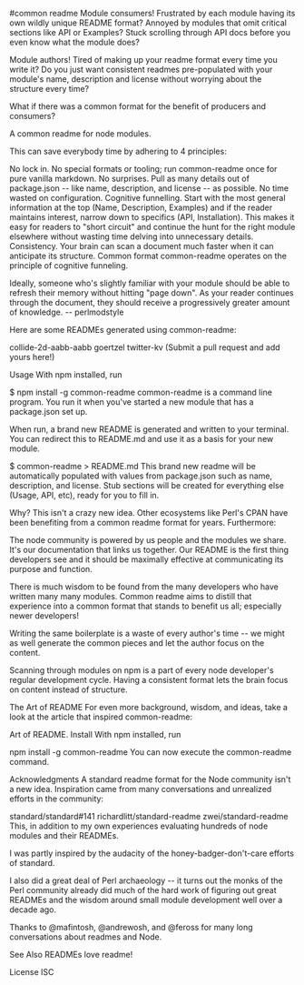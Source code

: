 #common readme
Module consumers! Frustrated by each module having its own wildly unique README format? Annoyed by modules that omit critical sections like API or Examples? Stuck scrolling through API docs before you even know what the module does?

Module authors! Tired of making up your readme format every time you write it? Do you just want consistent readmes pre-populated with your module's name, description and license without worrying about the structure every time?

What if there was a common format for the benefit of producers and consumers?

A common readme for node modules.

This can save everybody time by adhering to 4 principles:

No lock in. No special formats or tooling; run common-readme once for pure vanilla markdown.
No surprises. Pull as many details out of package.json -- like name, description, and license -- as possible. No time wasted on configuration.
Cognitive funnelling. Start with the most general information at the top (Name, Description, Examples) and if the reader maintains interest, narrow down to specifics (API, Installation). This makes it easy for readers to "short circuit" and continue the hunt for the right module elsewhere without wasting time delving into unnecessary details.
Consistency. Your brain can scan a document much faster when it can anticipate its structure.
Common format
common-readme operates on the principle of cognitive funneling.

Ideally, someone who's slightly familiar with your module should be able to refresh their memory without hitting "page down". As your reader continues through the document, they should receive a progressively greater amount of knowledge. -- perlmodstyle

Here are some READMEs generated using common-readme:

collide-2d-aabb-aabb
goertzel
twitter-kv
(Submit a pull request and add yours here!)

Usage
With npm installed, run

$ npm install -g common-readme
common-readme is a command line program. You run it when you've started a new module that has a package.json set up.

When run, a brand new README is generated and written to your terminal. You can redirect this to README.md and use it as a basis for your new module.

$ common-readme > README.md
This brand new readme will be automatically populated with values from package.json such as name, description, and license. Stub sections will be created for everything else (Usage, API, etc), ready for you to fill in.

Why?
This isn't a crazy new idea. Other ecosystems like Perl's CPAN have been benefiting from a common readme format for years. Furthermore:

The node community is powered by us people and the modules we share. It's our documentation that links us together. Our README is the first thing developers see and it should be maximally effective at communicating its purpose and function.

There is much wisdom to be found from the many developers who have written many many modules. Common readme aims to distill that experience into a common format that stands to benefit us all; especially newer developers!

Writing the same boilerplate is a waste of every author's time -- we might as well generate the common pieces and let the author focus on the content.

Scanning through modules on npm is a part of every node developer's regular development cycle. Having a consistent format lets the brain focus on content instead of structure.

The Art of README
For even more background, wisdom, and ideas, take a look at the article that inspired common-readme:

Art of README.
Install
With npm installed, run

npm install -g common-readme
You can now execute the common-readme command.

Acknowledgments
A standard readme format for the Node community isn't a new idea. Inspiration came from many conversations and unrealized efforts in the community:

standard/standard#141
richardlitt/standard-readme
zwei/standard-readme
This, in addition to my own experiences evaluating hundreds of node modules and their READMEs.

I was partly inspired by the audacity of the honey-badger-don't-care efforts of standard.

I also did a great deal of Perl archaeology -- it turns out the monks of the Perl community already did much of the hard work of figuring out great READMEs and the wisdom around small module development well over a decade ago.

Thanks to @mafintosh, @andrewosh, and @feross for many long conversations about readmes and Node.

See Also
READMEs love readme!

License
ISC